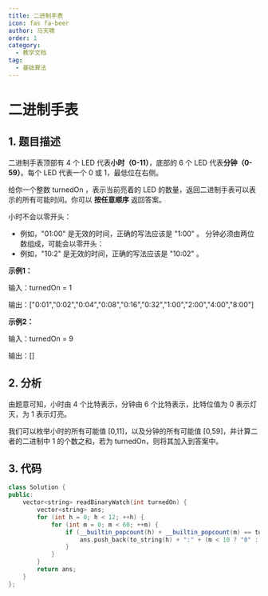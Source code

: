 ```yaml
---
title: 二进制手表
icon: fas fa-beer
author: 马天啸
order: 1
category:
  - 教学文档
tag:
  - 基础算法
---
```


# 二进制手表
## 1. 题目描述

二进制手表顶部有 4 个 LED 代表**小时（0-11）**，底部的 6 个 LED 代表**分钟（0-59）**。每个 LED 代表一个 0 或 1，最低位在右侧。

给你一个整数 turnedOn ，表示当前亮着的 LED 的数量，返回二进制手表可以表示的所有可能时间。你可以 **按任意顺序** 返回答案。

小时不会以零开头：
- 例如，"01:00" 是无效的时间，正确的写法应该是 "1:00" 。
分钟必须由两位数组成，可能会以零开头：
- 例如，"10:2" 是无效的时间，正确的写法应该是 "10:02" 。

**示例1：**

输入：turnedOn = 1

输出：["0:01","0:02","0:04","0:08","0:16","0:32","1:00","2:00","4:00","8:00"]

**示例2：**

输入：turnedOn = 9

输出：[]

## 2. 分析

由题意可知，小时由 4 个比特表示，分钟由 6 个比特表示，比特位值为 0 表示灯灭，为 1 表示灯亮。

我们可以枚举小时的所有可能值 [0,11]，以及分钟的所有可能值 [0,59]，并计算二者的二进制中 1 的个数之和，若为 turnedOn，则将其加入到答案中。


## 3. 代码

```C++
class Solution {
public:
    vector<string> readBinaryWatch(int turnedOn) {
        vector<string> ans;
        for (int h = 0; h < 12; ++h) {
            for (int m = 0; m < 60; ++m) {
                if (__builtin_popcount(h) + __builtin_popcount(m) == turnedOn) {
                    ans.push_back(to_string(h) + ":" + (m < 10 ? "0" : "") + to_string(m));
                }
            }
        }
        return ans;
    }
};
```